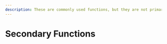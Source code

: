 ```yaml
---
description: These are commonly used functions, but they are not primary functions
---
```


# Secondary Functions

